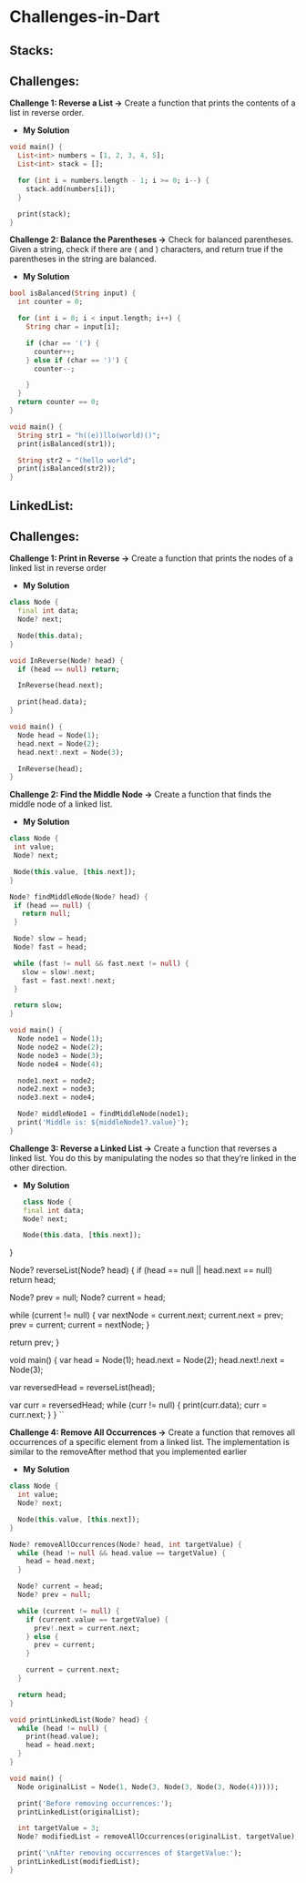 # Challenges-in-Dart

## Stacks:
## Challenges:

**Challenge 1: Reverse a List ->** Create a function that prints the contents of a list in reverse order.
- **My Solution**

```dart
void main() {
  List<int> numbers = [1, 2, 3, 4, 5];
  List<int> stack = [];

  for (int i = numbers.length - 1; i >= 0; i--) {
    stack.add(numbers[i]);
  }

  print(stack); 
}
```

**Challenge 2: Balance the Parentheses ->** Check for balanced parentheses. Given a string, check if there are ( and ) characters, and return true if the parentheses in the string are balanced.
- **My Solution**

```dart
bool isBalanced(String input) {
  int counter = 0;

  for (int i = 0; i < input.length; i++) {
    String char = input[i];

    if (char == '(') {
      counter++;
    } else if (char == ')') {
      counter--;

    }
  }
  return counter == 0;
}

void main() {
  String str1 = "h((e))llo(world)()";
  print(isBalanced(str1));  

  String str2 = "(hello world";
  print(isBalanced(str2));  
}
```

## LinkedList:
## Challenges:

**Challenge 1: Print in Reverse ->** Create a function that prints the nodes of a linked list in reverse order
- **My Solution**

```dart
class Node {
  final int data;
  Node? next;

  Node(this.data);
}

void InReverse(Node? head) {
  if (head == null) return;

  InReverse(head.next);

  print(head.data);
}

void main() {
  Node head = Node(1);
  head.next = Node(2);
  head.next!.next = Node(3);

  InReverse(head); 
}
```

**Challenge 2: Find the Middle Node ->** Create a function that finds the middle node of a linked list.
- **My Solution**

```dart
class Node {
 int value;
 Node? next;

 Node(this.value, [this.next]);
}

Node? findMiddleNode(Node? head) {
 if (head == null) {
   return null;
 }

 Node? slow = head;
 Node? fast = head;

 while (fast != null && fast.next != null) {
   slow = slow!.next;
   fast = fast.next!.next;
 }

 return slow;
}

void main() {
  Node node1 = Node(1);
  Node node2 = Node(2);
  Node node3 = Node(3);
  Node node4 = Node(4);

  node1.next = node2;
  node2.next = node3;
  node3.next = node4;

  Node? middleNode1 = findMiddleNode(node1);
  print('Middle is: ${middleNode1?.value}');
}
```

**Challenge 3: Reverse a Linked List ->** Create a function that reverses a linked list. You do this by manipulating the nodes so that they’re linked in the other direction.
- **My Solution**

  ```dart
  class Node {
  final int data;
  Node? next;

  Node(this.data, [this.next]);
}

Node? reverseList(Node? head) {
  if (head == null || head.next == null) return head;

   Node? prev = null;
   Node? current = head;

  while (current != null) {
    var nextNode = current.next;
    current.next = prev;
    prev = current;
    current = nextNode;
  }

  return prev;
}

void main() {
  var head = Node(1);
  head.next = Node(2);
  head.next!.next = Node(3);

  var reversedHead = reverseList(head);

  var curr = reversedHead;
  while (curr != null) {
    print(curr.data);
    curr = curr.next;
  }
}
``

**Challenge 4: Remove All Occurrences ->** Create a function that removes all occurrences of a specific element from a linked list. The implementation is similar to the removeAfter method that you implemented earlier
- **My Solution**

```dart
class Node {
  int value;
  Node? next;

  Node(this.value, [this.next]);
}

Node? removeAllOccurrences(Node? head, int targetValue) {
  while (head != null && head.value == targetValue) {
    head = head.next;
  }

  Node? current = head;
  Node? prev = null;

  while (current != null) {
    if (current.value == targetValue) {
      prev!.next = current.next;
    } else {
      prev = current;
    }

    current = current.next;
  }

  return head;
}

void printLinkedList(Node? head) {
  while (head != null) {
    print(head.value);
    head = head.next;
  }
}

void main() {
  Node originalList = Node(1, Node(3, Node(3, Node(3, Node(4)))));

  print('Before removing occurrences:');
  printLinkedList(originalList);

  int targetValue = 3;
  Node? modifiedList = removeAllOccurrences(originalList, targetValue);

  print('\nAfter removing occurrences of $targetValue:');
  printLinkedList(modifiedList);
}
```
